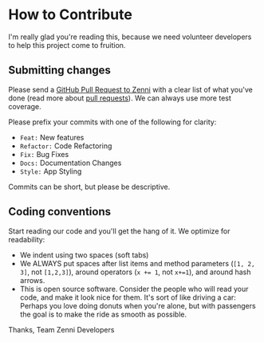 # How to Contribute

I'm really glad you're reading this, because we need volunteer developers to help this project come to fruition.

## Submitting changes

Please send a [GitHub Pull Request to Zenni](https://github.com/cc5-team-red/zenni/pull/new/develop) with a clear list of what you've done (read more about [pull requests](http://help.github.com/pull-requests/)). We can always use more test coverage.

Please prefix your commits with one of the following for clarity:
- `Feat:` New features
- `Refactor:` Code Refactoring
- `Fix:` Bug Fixes
- `Docs:` Documentation Changes
- `Style:` App Styling

Commits can be short, but please be descriptive.

## Coding conventions

Start reading our code and you'll get the hang of it. We optimize for readability:

  * We indent using two spaces (soft tabs)
  * We ALWAYS put spaces after list items and method parameters (`[1, 2, 3]`, not `[1,2,3]`), around operators (`x += 1`, not `x+=1`), and around hash arrows.
  * This is open source software. Consider the people who will read your code, and make it look nice for them. It's sort of like driving a car: Perhaps you love doing donuts when you're alone, but with passengers the goal is to make the ride as smooth as possible.

Thanks,
Team Zenni Developers